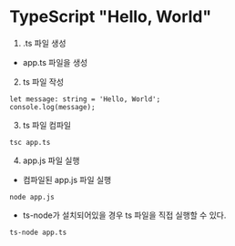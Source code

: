 # TypeScript "Hello, World"

1. .ts 파일 생성
- app.ts 파일을 생성
2. ts 파일 작성
```
let message: string = 'Hello, World';
console.log(message);
```
3. ts 파일 컴파일
```
tsc app.ts
```
4. app.js 파일 실행
- 컴파일된 app.js 파일 실행
```
node app.js
```
- ts-node가 설치되어있을 경우 ts 파일을 직접 실행할 수 있다.
```
ts-node app.ts
```
